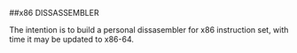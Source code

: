 ##x86 DISSASSEMBLER


The intention is to build a personal dissasembler for x86 instruction set, with time it may be updated to x86-64. 











